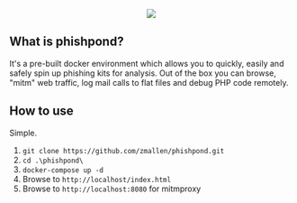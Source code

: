 <p align="center">
  <img src="https://i.imgur.com/rA2SUEg.png">
</p>

## What is phishpond?
It's a pre-built docker environment which allows you to quickly, easily and safely spin up phishing kits for analysis. Out of the box you can browse, "mitm" web traffic, log mail calls to flat files and debug PHP code remotely.

## How to use
Simple.
1. `git clone https://github.com/zmallen/phishpond.git`
2. `cd .\phishpond\`
3. `docker-compose up -d`
4. Browse to `http://localhost/index.html`
5. Browse to `http://localhost:8080` for mitmproxy